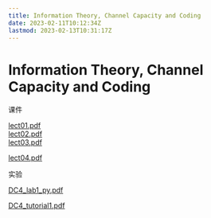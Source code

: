 ```yaml
---
title: Information Theory, Channel Capacity and Coding
date: 2023-02-11T10:12:34Z
lastmod: 2023-02-13T10:31:17Z
---
```


# Information Theory, Channel Capacity and Coding

课件

[lect01.pdf](Gla_B/Digital_Communication/assets/lect01-20230126225829-8xia1gl.pdf)  
[lect02.pdf](Gla_B/Digital_Communication/assets/lect02-20230211101313-e6goamc.pdf)  
[lect03.pdf](Gla_B/Digital_Communication/assets/lect03-20230211101313-utgpkh0.pdf)  

[lect04.pdf](assets/lect04-20230212100136-shsexq7.pdf)

实验

[DC4_lab1_py.pdf](Gla_B/Digital_Communication/assets/DC4_lab1_py-20230212095852-pzl7bse.pdf)

[DC4_tutorial1.pdf](Gla_B/Digital_Communication/assets/DC4_tutorial1-20230213103026-uq6qzug.pdf)
